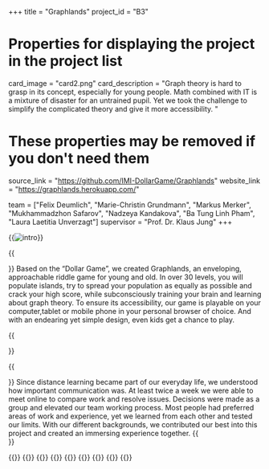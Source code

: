 +++
title = "Graphlands"
project_id = "B3"

# Properties for displaying the project in the project list
card_image = "card2.png"
card_description = "Graph theory is hard to grasp in its concept, especially for young people. Math combined with IT is a mixture of disaster for an untrained pupil. Yet we took the challenge to simplify the complicated theory and give it more accessibility. "


# These properties may be removed if you don't need them
source_link = "https://github.com/IMI-DollarGame/Graphlands"
website_link = "https://graphlands.herokuapp.com/"

team = ["Felix Deumlich", "Marie-Christin Grundmann", "Markus Merker", "Mukhammadzhon Safarov", "Nadzeya Kandakova", "Ba Tung Linh Pham", "Laura Laetitia Unverzagt"]
supervisor = "Prof. Dr. Klaus Jung"
+++

{{<image src="Logo_Island.png" alt="intro" >}}

{{<section title="Our Goals">}}
Based on the “Dollar Game”, we created Graphlands, an enveloping, approachable riddle game for young and old. In over 30 levels, you will populate islands, try to spread your population as equally as possible and crack your high score, while subconsciously training your brain and learning about graph theory.
To ensure its accessibility, our game is playable on your computer,tablet or mobile phone in your personal browser of choice. And with an endearing yet simple design, even kids get a chance to play.

{{</section>}}

{{<section title="The Team">}}
Since distance learning became part of our everyday life, we understood how important communication was. At least twice a week we were able to meet online to compare work and resolve issues. Decisions were made as a group and elevated our team working process.
Most people had preferred areas of work and experience, yet we learned from each other and tested our limits. With our different backgrounds, we contributed our best into this project and created an immersing experience together.
{{</section >}}

{{<gallery>}}
{{<team-member image="Markus.jpg" name="Markus">}}
{{<team-member image="Mukhammad.jpg" name="Muhammad">}}
{{<team-member image="Laura.jpg" name="Laura">}}
{{<team-member image="Marie.jpg" name="Marie">}}
{{<team-member image="Nadya.jpg" name="Nadya">}}
{{<team-member image="Felix.jpg" name="Felix">}}
{{<team-member image="Linh.jpg" name="Linh">}}
{{</gallery>}}
